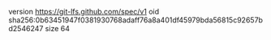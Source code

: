 version https://git-lfs.github.com/spec/v1
oid sha256:0b63451947f0381930768adaff76a8a401df45979bda56815c92657bd2546247
size 64
